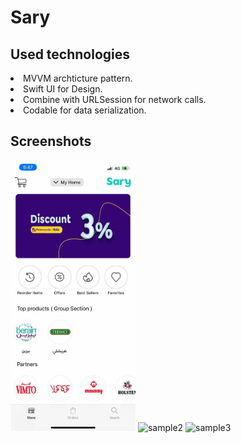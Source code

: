 # Sary

## Used technologies
<li> MVVM archticture pattern. </li>
<li> Swift UI for Design. </li>
<li> Combine with URLSession for network calls. </li>
<li> Codable for data serialization. </li>



## Screenshots
<p float = "left">
<img src="https://raw.githubusercontent.com/amr-sayed/Sary/master/.github:images/File3.jpg" width="200" alt="sample1">
<img src="https://raw.githubusercontent.com/amr-sayed/Sary/master/.github:images/File2" width="200" alt="sample2">
<img src="https://raw.githubusercontent.com/amr-sayed/Sary/master/.github:images/File1" width="200" alt="sample3">

</p>
